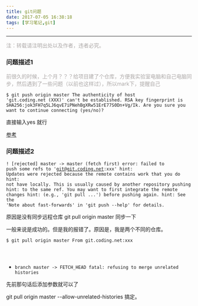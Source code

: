 ```yaml
---
title: git问题
date: 2017-07-05 16:38:18
tags: [学习笔记,git]
---
```


---
<font style="color: rgb(172,168,167)">注：转载请注明出处以及作者，违者必究。</font>

### 问题描述1

<font style="color: rgb(172,168,167)">前很久的时候，上个月？？？给项目建了个仓库，方便我实验室电脑和自己电脑同步，然后遇到了一些问题（以前也这样过），所以mark下，提醒自己</font>

<code>$ git push origin master
The authenticity of host 'git.coding.net (XXX)' can't be established.
RSA key fingerprint is SHA256:jok3FH7q5LJ6qvE7iPNehBgXRw51ErE77S0Dn+Vg/Ik.
Are you sure you want to continue connecting (yes/no)? </code>

直接输入yes 就行

<!--more-->
[参考](https://coding.net/help/doc/git/ssh-key.html)


### 问题描述2

<code>! [rejected] master -> master (fetch first)
error: failed to push some refs to 'git@git.coding.net:xxx'
hint: Updates were rejected because the remote contains work that you do
hint: not have locally. This is usually caused by another repository pushing
hint: to the same ref. You may want to first integrate the remote changes
hint: (e.g., 'git pull ...') before pushing again.
hint: See the 'Note about fast-forwards' in 'git push --help' for details.</code>


原因是没有同步远程仓库
git pull origin master
同步一下

一般来说是成功的。但是我的报错了。原因是，我是两个不同的仓库。

<code>$ git pull origin master
From git.coding.net:xxx
 * branch master -> FETCH_HEAD
fatal: refusing to merge unrelated histories</code>

先前那句话后添加参数就可以了

git pull origin master --allow-unrelated-histories
搞定。

